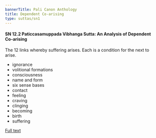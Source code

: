 ```yaml
---
bannerTitle: Pali Canon Anthology
title: Dependent Co-arising
type: suttas/sn1
---
```


#### SN 12.2 Paticcasamuppada Vibhanga Sutta: An Analysis of Dependent Co-arising

The 12 links whereby suffering arises. Each is a condition for the next to arise.

- ignorance
- volitional formations
- consciousness
- name and form
- six sense bases
- contact
- feeling
- craving
- clinging
- becoming
- birth
- suffering

[Full text](https://www.dhammatalks.org/suttas/SN/SN12_2.html)
